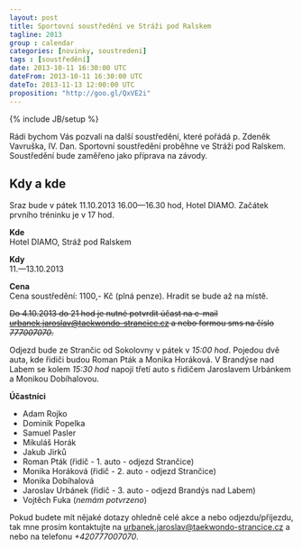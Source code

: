 ```yaml
---
layout: post
title: Sportovní soustředění ve Stráži pod Ralskem
tagline: 2013
group : calendar
categories: [novinky, soustredeni]
tags : [soustředění]
date: 2013-10-11 16:30:00 UTC
dateFrom: 2013-10-11 16:30:00 UTC
dateTo: 2013-11-13 12:00:00 UTC
proposition: "http://goo.gl/QxVE2i"
---
```

{% include JB/setup %}

Rádi bychom Vás pozvali na další soustředění, které pořádá p. Zdeněk Vavruška, IV. Dan.
Sportovní soustředění proběhne ve Stráži pod Ralskem. Soustředění bude zaměřeno jako příprava na závody.

## Kdy a kde

Sraz bude v pátek 11.10.2013 16.00&mdash;16.30 hod, Hotel DIAMO. Začátek prvního tréninku je v 17 hod.

**Kde**  
Hotel DIAMO, Stráž pod Ralskem

**Kdy**  
11.&mdash;13.10.2013

**Cena**  
Cena soustředění: 1100,- Kč (plná penze). Hradit se bude až na místě.

<s>Do 4.10.2013 do 21 hod je nutné potvrdit účast na e-mail <a href="mailto:urbanek.jaroslav@taekwondo-strancice.cz">urbanek.jaroslav@taekwondo-strancice.cz</a> a nebo formou sms na číslo *777007070*.</s>


Odjezd bude ze Strančic od Sokolovny v pátek v *15:00 hod*. Pojedou dvě auta, kde řidiči budou Roman Pták a Monika Horáková.
V Brandýse nad Labem se kolem *15:30 hod* napojí třetí auto s řidičem Jaroslavem Urbánkem a Monikou Dobíhalovou.

**Účastníci** 
- Adam Rojko
- Dominik Popelka
- Samuel Pasler
- Mikuláš Horák
- Jakub Jirků
- Roman Pták (řidič - 1. auto - odjezd Strančice)
- Monika Horáková (řidič - 2. auto - odjezd Strančice)
- Monika Dobíhalová
- Jaroslav Urbánek (řidič - 3. auto - odjezd Brandýs nad Labem)
- Vojtěch Fuka (*nemám potvrzeno*)

Pokud budete mít nějaké dotazy ohledně celé akce a nebo odjezdu/příjezdu, tak mne prosím kontaktujte na <a href="mailto:urbanek.jaroslav@taekwondo-strancice.cz">urbanek.jaroslav@taekwondo-strancice.cz</a> a nebo na telefonu *+420777007070*.